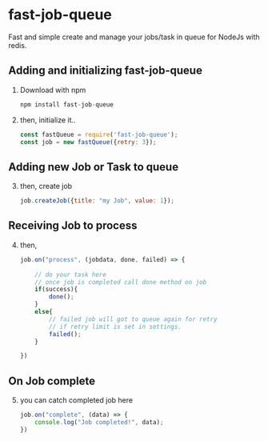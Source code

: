 # fast-job-queue
Fast and simple create and manage your jobs/task in queue for NodeJs with redis.

## Adding and initializing fast-job-queue
1. Download with npm

    ```js 
    npm install fast-job-queue 
    ```

2. then, initialize it..

    ```js
    const fastQueue = require('fast-job-queue');
    const job = new fastQueue({retry: 3});
    ```
## Adding new Job or Task to queue
3. then, create job
    ```js
    job.createJob({title: "my Job", value: 1});
    ```

## Receiving Job to process
4. then, 
    ```js
    job.on("process", (jobdata, done, failed) => {
        
        // do your task here
        // once job is completed call done method on job
        if(success){
            done();
        }
        else{
            // failed job will got to queue again for retry 
            // if retry limit is set in settings.
            failed();
        }

    })
    ```

## On Job complete 
5. you can catch completed job here
    ```js
    job.on("complete", (data) => {
        console.log("Job completed!", data);
    })
    ```